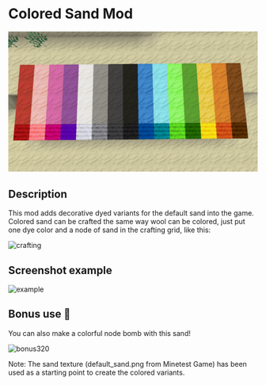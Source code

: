 # Colored Sand Mod

![screenshot](screenshot.png)

## Description
This mod adds decorative dyed variants for the default sand into the game. Colored sand can be crafted the same way wool can be colored, just put one dye color and a node of sand in the crafting grid, like this:

![crafting](https://github.com/bashuser1/colored_sand/assets/94144172/743636bc-1342-4b30-8e74-aca3799deae9)

## Screenshot example
![example](https://github.com/bashuser1/colored_sand/assets/94144172/c1bb33bd-8eb9-450a-b521-4e46540c1af0)

## Bonus use 🙂
You can also make a colorful node bomb with this sand!

![bonus320](https://github.com/bashuser1/colored_sand/assets/94144172/89b9abb7-6108-470a-adf2-3135184418dc)


Note: The sand texture (default_sand.png from Minetest Game) has been used as a starting point to create the colored variants.
